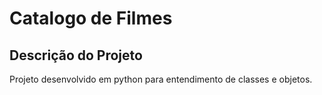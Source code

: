 # Catalogo de Filmes

## Descrição do Projeto
Projeto desenvolvido em python para entendimento de classes e objetos.